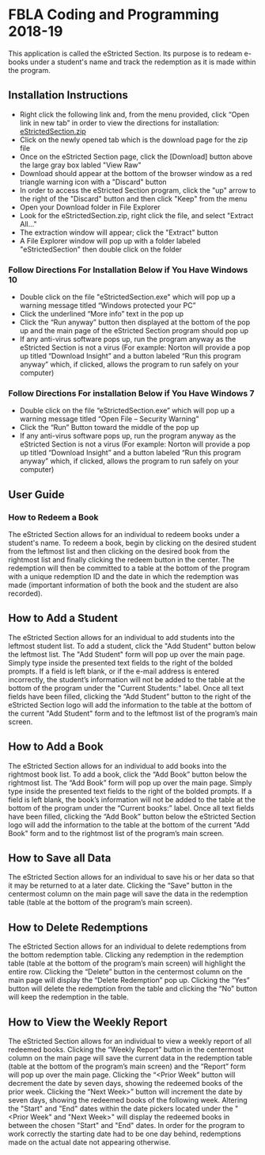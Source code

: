 ﻿# FBLA Coding and Programming 2018-19
This application is called the eStricted Section. Its purpose is to redeam e-books under a student's name and track the redemption as it is made within the program.

## Installation Instructions
* Right click the following link and, from the menu provided, click “Open link in new tab” in order to view the directions for installation: [eStrictedSection.zip](https://github.com/Pelebrius/eStrictedSection-install/blob/master/eStrictedSection.zip)
* Click on the newly opened tab which is the download page for the zip file
* Once on the eStricted Section page, click the [Download] button above the large gray box labled "View Raw"
* Download should appear at the bottom of the browser window as a red triangle warning icon with a "Discard" button
* In order to access the eStricted Section program, click the "up" arrow to the right of the "Discard" button and then click "Keep" from the menu
* Open your Download folder in File Explorer
* Look for the eStrictedSection.zip, right click the file, and select "Extract All..."
* The extraction window will appear; click the "Extract" button
* A File Explorer window will pop up with a folder labeled "eStrictedSection" then double click on the folder
### Follow Directions For Installation Below if You Have Windows 10 
* Double click on the file "eStrictedSection.exe" which will pop up a warning message titled “Windows protected your PC”
* Click the underlined “More info” text in the pop up 
* Click the “Run anyway” button then displayed at the bottom of the pop up and the main page of the eStricted Section program should pop up
* If any anti-virus software pops up, run the program anyway as the eStricted Section is not a virus (For example: Norton will provide a pop up titled “Download Insight” and a button labeled “Run this program anyway” which, if clicked, allows the program to run safely on your computer)
### Follow Directions For installation Below if You Have Windows 7
* Double click on the file “eStrictedSection.exe” which will pop up a warning message titled “Open File – Security Warning”
* Click the “Run” Button toward the middle of the pop up
* If any anti-virus software pops up, run the program anyway as the eStricted Section is not a virus (For example: Norton will provide a pop up titled “Download Insight” and a button labeled “Run this program anyway” which, if clicked, allows the program to run safely on your computer)


## User Guide

### How to Redeem a Book
The eStricted Section allows for an individual to redeem books under a student's name. To redeem a book, begin by clicking on the desired student from the leftmost list and then clicking on the desired book from the rightmost list and finally clicking the redeem button in the center. The redemption will then be committed to a table at the bottom of the program with a unique redemption ID and the date in which the redemption was made (important information of both the book and the student are also recorded). 

## How to Add a Student
The eStricted Section allows for an individual to add students into the leftmost student list. To add a student, click the "Add Student" button below the leftmost list. The "Add Student" form will pop up over the main page. Simply type inside the presented text fields to the right of the bolded prompts. If a field is left blank, or if the e-mail address is entered incorrectly, the student’s information will not be added to the table at the bottom of the program under the "Current Students:" label. Once all text fields have been filled, clicking the “Add Student” button to the right of the eStricted Section logo will add the information to the table at the bottom of the current "Add Student" form and to the leftmost list of the program’s main screen.

## How to Add a Book
The eStricted Section allows for an individual to add books into the rightmost book list. To add a book, click the “Add Book” button below the rightmost list. The “Add Book” form will pop up over the main page. Simply type inside the presented text fields to the right of the bolded prompts. If a field is left blank, the book’s information will not be added to the table at the bottom of the program under the “Current books:” label. Once all text fields have been filled, clicking the “Add Book” button below the eStricted Section logo will add the information to the table at the bottom of the current "Add Book" form and to the rightmost list of the program’s main screen.

## How to Save all Data
The eStricted Section allows for an individual to save his or her data so that it may be returned to at a later date. Clicking the “Save” button in the centermost column on the main page will save the data in the redemption table (table at the bottom of the program’s main screen).

## How to Delete Redemptions
The eStricted Section allows for an individual to delete redemptions from the bottom redemption table. Clicking any redemption in the redemption table (table at the bottom of the program’s main screen) will highlight the entire row. Clicking the “Delete” button in the centermost column on the main page will display the “Delete Redemption” pop up. Clicking the “Yes” button will delete the redemption from the table and clicking the “No” button will keep the redemption in the table. 

## How to View the Weekly Report
The eStricted Section allows for an individual to view a weekly report of all redeemed books. Clicking the “Weekly Report” button in the centermost column on the main page will save the current data in the redemption table (table at the bottom of the program’s main screen) and the “Report” form will pop up over the main page. Clicking the “<Prior Week” button will decrement the date by seven days, showing the redeemed books of the prior week. Clicking the “Next Week>” button will increment the date by seven days, showing the redeemed books of the following week. Altering the "Start" and "End" dates within the date pickers located under the "<Prior Week" and "Next Week>" will display the redeemed books in between the chosen "Start" and "End" dates. In order for the program to work correctly the starting date had to be one day behind, redemptions made on the actual date not appearing otherwise.
